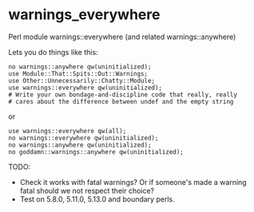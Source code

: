 warnings_everywhere
===================

Perl module warnings::everywhere (and related warnings::anywhere)

Lets you do things like this:

    no warnings::anywhere qw(uninitialized);
    use Module::That::Spits::Out::Warnings;
    use Other::Unnecessarily::Chatty::Module;
    use warnings::everywhere qw(uninitialized);
    # Write your own bondage-and-discipline code that really, really
    # cares about the difference between undef and the empty string

or

    use warnings::everywhere qw(all);
    no warnings::everywhere qw(uninitialized);
    no warnings::anywhere qw(uninitialized);
    no goddamn::warnings::anywhere qw(uninitialized);

TODO:

* Check it works with fatal warnings? Or if someone's made a warning fatal
  should we not respect their choice?
* Test on 5.8.0, 5.11.0, 5.13.0 and boundary perls.